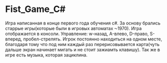 # Fist_Game_C#
Игра написанная в конце первого года обучения c#. За основу брались старрые игры(которые были в игровых автоматах ⁓1970). Игра отображается в консоли. Управление: w-назад, A-влево, D-право, S-вперед, пробел-стрелять. Игрок постоянно находиться на одном месте, благодаря тому что под ним каждый раз перерисовывается карта(чуть дальше экран начинает мигать и не стоит зажиамть клавишу). Так же в игре есть музыка, которая зациклина.
